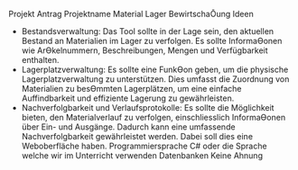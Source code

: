 Projekt Antrag
Projektname
Material Lager BewirtschaŌung
Ideen
- Bestandsverwaltung: Das Tool sollte in der Lage sein, den aktuellen Bestand an Materialien
im Lager zu verfolgen. Es sollte InformaƟonen wie ArƟkelnummern, Beschreibungen, Mengen
und Verfügbarkeit enthalten.
- Lagerplatzverwaltung: Es sollte eine FunkƟon geben, um die physische Lagerplatzverwaltung
zu unterstützen. Dies umfasst die Zuordnung von Materialien zu besƟmmten Lagerplätzen,
um eine einfache Auffindbarkeit und effiziente Lagerung zu gewährleisten.
- Nachverfolgbarkeit und Verlaufsprotokolle: Es sollte die Möglichkeit bieten, den
Materialverlauf zu verfolgen, einschliesslich InformaƟonen über Ein- und Ausgänge. Dadurch
kann eine umfassende Nachverfolgbarkeit gewährleistet werden.
Dabei soll dies eine Weboberfläche haben.
Programmiersprache
C# oder die Sprache welche wir im Unterricht verwenden
Datenbanken
Keine Ahnung